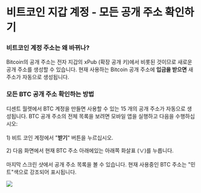 # 비트코인 지갑 계정 - 모든 공개 주소 확인하기

### 비트코인 계정 주소는 왜 바뀌나?

Bitcoin의 공개 주소는 전자 지갑의 xPub (확장 공개 키)에서 비롯된 것이므로 새로운 공개 주소를 생성할 수 있습니다. 현재 사용하는 Bitcoin 공개 주소에 **입금을 받으면** 새 주소가 자동으로 생성됩니다.&#x20;

### 모든 BTC 공개 주소 확인하는 방법

디센트 월렛에서 BTC 계정을 만들면 사용할 수 있는 15 개의 공개 주소가 자동으로 생성됩니다. BTC 공개 주소의 전체 목록을 보려면 모바일 앱을 실행하고 다음을 수행하십시오:\
\
1\) 비트 코인 계정에서 "**받기**" 버튼을 누르십시오.

2\) 다음 화면에서 현재 BTC 주소 아래에있는 아래쪽 화살표 (∨)를 누릅니다. \
\
마지막 스크린 샷에서 공개 주소 목록을 볼 수 있습니다. 현재 사용중인 BTC 주소는 "민트"색으로 강조되어 표시됩니다.

![](../../.gitbook/assets/view\_btc\_addresses\_kr.png)
